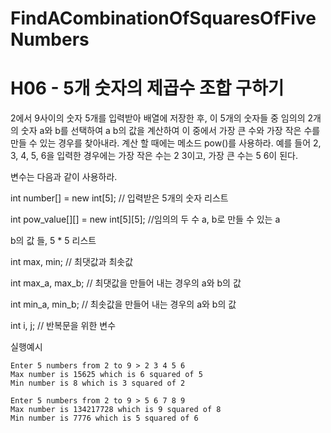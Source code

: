 # FindACombinationOfSquaresOfFiveNumbers

# H06 -   5개 숫자의 제곱수 조합 구하기
2에서 9사이의 숫자 5개를 입력받아 배열에 저장한 후, 이 5개의 숫자들 중 임의의 2개의 숫자 a와 b를 선택하여 a b의 값을 계산하여 이 중에서 가장 큰 수와 가장 작은 수를 만들 수 있는 경우를 찾아내라. 계산 할 때에는 메소드 pow()를 사용하라. 예를 들어 2, 3, 4, 5, 6을 입력한 경우에는 가장 작은 수는 2 3이고, 가장 큰 수는 5 6이 된다.

변수는 다음과 같이 사용하라.

int number[] = new int[5]; // 입력받은 5개의 숫자 리스트

int pow_value[][] = new int[5][5]; //임의의 두 수 a, b로 만들 수 있는 a

b의 값 들, 5 * 5 리스트

int max, min; // 최댓값과 최솟값

int max_a, max_b; // 최댓값을 만들어 내는 경우의 a와 b의 값

int min_a, min_b; // 최솟값을 만들어 내는 경우의 a와 b의 값

int i, j; // 반복문을 위한 변수

실행예시
```
Enter 5 numbers from 2 to 9 > 2 3 4 5 6
Max number is 15625 which is 6 squared of 5
Min number is 8 which is 3 squared of 2
```

```
Enter 5 numbers from 2 to 9 > 5 6 7 8 9
Max number is 134217728 which is 9 squared of 8
Min number is 7776 which is 5 squared of 6
```